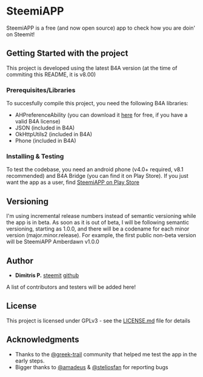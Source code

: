 # SteemiAPP

SteemiAPP is a free (and now open source) app to check how you are doin' on Steemit!

## Getting Started with the project

This project is developed using the latest B4A version (at the time of commiting this README, it is v8.00)

### Prerequisites/Libraries

To succesfully compile this project, you need the following B4A libraries:

- AHPreferenceAbility (you can download it [here](https://www.b4x.com/android/forum/threads/ahpreferenceactivity-library.12666/) for free, if you have a valid B4A license)
- JSON (included in B4A)
- OkHttpUtils2 (included in B4A)
- Phone (included in B4A)

### Installing & Testing

To test the codebase, you need an android phone (v4.0+ required, v8.1 recommended) and B4A Bridge (you can find it on Play Store). If you just want the app as a user, find [SteemiAPP on Play Store](https://play.google.com/store/apps/details?id=eu.dimitrisp.steenfo)

## Versioning

I'm using incremental release numbers instead of semantic versioning while the app is in beta. As soon as it is out of beta, I will be following semantic versioning, starting as 1.0.0, and there will be a codename for each minor version (major.minor.release). For example, the first public non-beta version will be SteemiAPP Amberdawn v1.0.0

## Author

* **Dimitris P.** [steemit](https://steemit.com/@dimitrisp) [github](https://github.com/dimitrisp2)

A list of contributors and testers will be added here!

## License

This project is licensed under GPLv3 - see the [LICENSE.md](LICENSE.md) file for details

## Acknowledgments

* Thanks to the [@greek-trail](https://steemit.com/@greek-trail) community that helped me test the app in the early steps.
* Bigger thanks to [@amadeus](https://steemit.com/@amadeus) & [@steliosfan](https://steemit.com/@steliosfan) for reporting bugs
